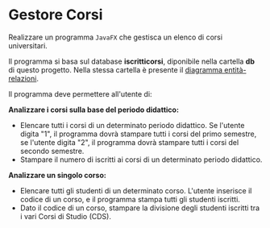 # Gestore Corsi

Realizzare un programma `JavaFX` che gestisca un elenco di corsi universitari.

Il programma si basa sul database **iscritticorsi**, diponibile nella cartella **db** di questo progetto. Nella stessa cartella è presente il [diagramma entità-relazioni](db/diagrammaER.png).

Il programma deve permettere all'utente di:

**Analizzare i corsi sulla base del periodo didattico:**
- Elencare tutti i corsi di un determinato periodo didattico. Se l'utente digita "1", il programma dovrà stampare tutti i corsi del primo semestre, se l'utente digita "2", il programma dovrà stampare tutti i corsi del secondo semestre.
- Stampare il numero di iscritti ai corsi di un determinato periodo didattico.

**Analizzare un singolo corso:**
- Elencare tutti gli studenti di un determinato corso. L'utente inserisce il codice di un corso, e il programma stampa tutti gli studenti iscritti.
- Dato il codice di un corso, stampare la divisione degli studenti iscritti tra i vari Corsi di Studio (CDS).